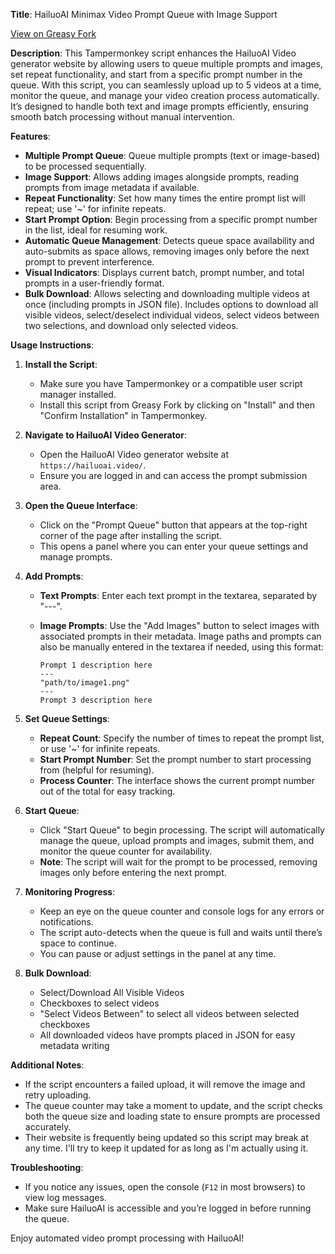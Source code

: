 **Title**: HailuoAI Minimax Video Prompt Queue with Image Support

[View on Greasy Fork](https://greasyfork.org/en/scripts/512177-hailuoai-minimax-video-prompt-queue)

**Description**:
This Tampermonkey script enhances the HailuoAI Video generator website by allowing users to queue multiple prompts and images, set repeat functionality, and start from a specific prompt number in the queue. With this script, you can seamlessly upload up to 5 videos at a time, monitor the queue, and manage your video creation process automatically. It’s designed to handle both text and image prompts efficiently, ensuring smooth batch processing without manual intervention.

**Features**:
- **Multiple Prompt Queue**: Queue multiple prompts (text or image-based) to be processed sequentially.
- **Image Support**: Allows adding images alongside prompts, reading prompts from image metadata if available.
- **Repeat Functionality**: Set how many times the entire prompt list will repeat; use '~' for infinite repeats.
- **Start Prompt Option**: Begin processing from a specific prompt number in the list, ideal for resuming work.
- **Automatic Queue Management**: Detects queue space availability and auto-submits as space allows, removing images only before the next prompt to prevent interference.
- **Visual Indicators**: Displays current batch, prompt number, and total prompts in a user-friendly format.
- **Bulk Download**: Allows selecting and downloading multiple videos at once (including prompts in JSON file). Includes options to download all visible videos, select/deselect individual videos, select videos between two selections, and download only selected videos.

**Usage Instructions**:

1. **Install the Script**:
   - Make sure you have Tampermonkey or a compatible user script manager installed.
   - Install this script from Greasy Fork by clicking on "Install" and then "Confirm Installation" in Tampermonkey.

2. **Navigate to HailuoAI Video Generator**:
   - Open the HailuoAI Video generator website at `https://hailuoai.video/`.
   - Ensure you are logged in and can access the prompt submission area.

3. **Open the Queue Interface**:
   - Click on the "Prompt Queue" button that appears at the top-right corner of the page after installing the script.
   - This opens a panel where you can enter your queue settings and manage prompts.

4. **Add Prompts**:
   - **Text Prompts**: Enter each text prompt in the textarea, separated by "---".
   - **Image Prompts**: Use the "Add Images" button to select images with associated prompts in their metadata. Image paths and prompts can also be manually entered in the textarea if needed, using this format:

     ```
     Prompt 1 description here
     ---
     "path/to/image1.png"
     ---
     Prompt 3 description here
     ```

5. **Set Queue Settings**:
   - **Repeat Count**: Specify the number of times to repeat the prompt list, or use '~' for infinite repeats.
   - **Start Prompt Number**: Set the prompt number to start processing from (helpful for resuming).
   - **Process Counter**: The interface shows the current prompt number out of the total for easy tracking.

6. **Start Queue**:
   - Click "Start Queue" to begin processing. The script will automatically manage the queue, upload prompts and images, submit them, and monitor the queue counter for availability.
   - **Note**: The script will wait for the prompt to be processed, removing images only before entering the next prompt.

7. **Monitoring Progress**:
   - Keep an eye on the queue counter and console logs for any errors or notifications.
   - The script auto-detects when the queue is full and waits until there’s space to continue.
   - You can pause or adjust settings in the panel at any time.

8. **Bulk Download**:
   - Select/Download All Visible Videos
   - Checkboxes to select videos
   - "Select Videos Between" to select all videos between selected checkboxes
   - All downloaded videos have prompts placed in JSON for easy metadata writing

**Additional Notes**:
- If the script encounters a failed upload, it will remove the image and retry uploading.
- The queue counter may take a moment to update, and the script checks both the queue size and loading state to ensure prompts are processed accurately.
- Their website is frequently being updated so this script may break at any time. I'll try to keep it updated for as long as I'm actually using it.

**Troubleshooting**:
- If you notice any issues, open the console (`F12` in most browsers) to view log messages.
- Make sure HailuoAI is accessible and you’re logged in before running the queue.

Enjoy automated video prompt processing with HailuoAI!
